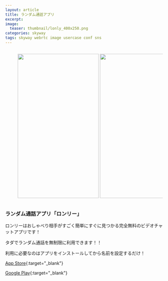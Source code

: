 ```yaml
---
layout: article
title: ランダム通話アプリ
excerpt: 
image:
  teaser: thumbnail/lonly_400x250.png
categories: skyway
tags: skyway webrtc image usercase conf sns
---
```


<div style="width: 100%; overflow-x: scroll;">
  <figure style="width: 1311px;">
    <img src="{{ site.url }}/images/pages/lonly-1.jpg" width="259" height="460" style="margin-right: 4px; margin-bottom: 0;"
    ><img src="{{ site.url }}/images/pages/lonly-2.jpg" width="259" height="460" style="margin-right: 4px; margin-bottom: 0;"
    ><img src="{{ site.url }}/images/pages/lonly-3.jpg" width="259" height="460" style="margin-right: 4px; margin-bottom: 0;"
    ><img src="{{ site.url }}/images/pages/lonly-4.jpg" width="259" height="460" style="margin-right: 4px; margin-bottom: 0;"
    ><img src="{{ site.url }}/images/pages/lonly-5.jpg" width="259" height="460" style="margin-bottom: 0;">
  </figure>
</div>

### ランダム通話アプリ「ロンリー」

ロンリーはおしゃべり相手がすごく簡単にすぐに見つかる完全無料のビデオチャットアプリです！

タダでランダム通話を無制限に利用できます！！

利用に必要なのはアプリをインストールしてから名前を設定するだけ！

[App Store](https://itunes.apple.com/jp/app/ロンリー-ランダム通話アプリ/id1083978899?mt=8){:target="_blank"}

[Google Play](https://play.google.com/store/apps/details?id=lonely.app.call.random.jp.lonely&hl=ja){:target="_blank"}
